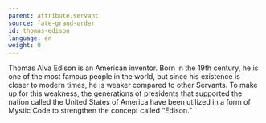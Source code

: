 ```yaml
---
parent: attribute.servant
source: fate-grand-order
id: thomas-edison
language: en
weight: 0
---
```


Thomas Alva Edison is an American inventor. Born in the 19th century, he is one of the most famous people in the world, but since his existence is closer to modern times, he is weaker compared to other Servants.
To make up for this weakness, the generations of presidents that supported the nation called the United States of America have been utilized in a form of Mystic Code to strengthen the concept called “Edison.”

